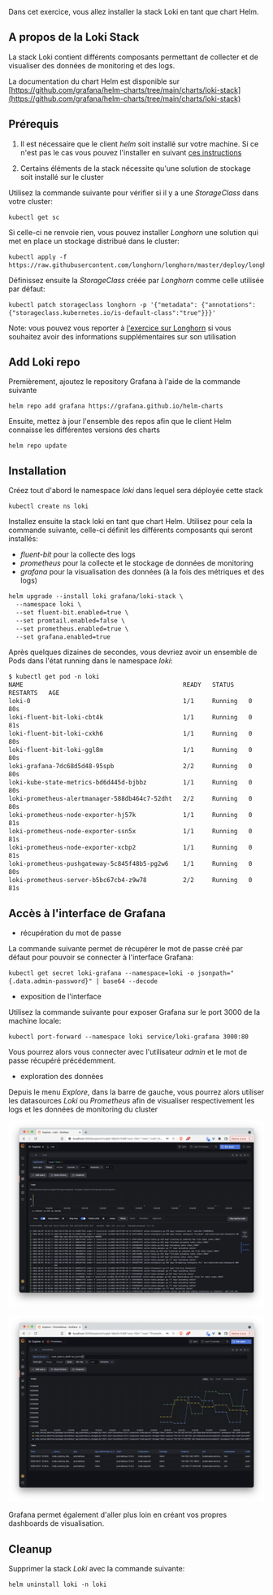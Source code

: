Dans cet exercice, vous allez installer la stack Loki en tant que chart Helm. 

## A propos de la Loki Stack

La stack Loki contient différents composants permettant de collecter et de visualiser des données de monitoring et des logs.

La documentation du chart Helm est disponible sur [https://github.com/grafana/helm-charts/tree/main/charts/loki-stack](https://github.com/grafana/helm-charts/tree/main/charts/loki-stack)

## Prérequis

1. Il est nécessaire que le client *helm* soit installé sur votre machine. Si ce n'est pas le cas vous pouvez l'installer en suivant [ces instructions](https://gitlab.com/lucj/k8s-exercices/-/blob/master/Helm/helm-client.md)

2. Certains éléments de la stack nécessite qu'une solution de stockage soit installé sur le cluster

Utilisez la commande suivante pour vérifier si il y a une *StorageClass* dans votre cluster:

```
kubectl get sc
```

Si celle-ci ne renvoie rien, vous pouvez installer *Longhorn* une solution qui met en place un stockage distribué dans le cluster:

```
kubectl apply -f https://raw.githubusercontent.com/longhorn/longhorn/master/deploy/longhorn.yaml
```

Définissez ensuite la *StorageClass* créée par *Longhorn* comme celle utilisée par défaut:

```
kubectl patch storageclass longhorn -p '{"metadata": {"annotations":{"storageclass.kubernetes.io/is-default-class":"true"}}}'
```

Note: vous pouvez vous reporter à [l'exercice sur Longhorn](https://gitlab.com/lucj/k8s-exercices/-/blob/master/Application-Stateful/longhorn.md) si vous souhaitez avoir des informations supplémentaires sur son utilisation

## Add Loki repo

Premièrement, ajoutez le repository Grafana à l'aide de la commande suivante

```
helm repo add grafana https://grafana.github.io/helm-charts
```

Ensuite, mettez à jour l'ensemble des repos afin que le client Helm connaisse les différentes versions des charts

```
helm repo update
```

## Installation

Créez tout d'abord le namespace *loki* dans lequel sera déployée cette stack

```
kubectl create ns loki
```

Installez ensuite la stack loki en tant que chart Helm. Utilisez pour cela la commande suivante, celle-ci définit les différents composants qui seront installés:

- *fluent-bit* pour la collecte des logs
- *prometheus* pour la collecte et le stockage de données de monitoring
- *grafana* pour la visualisation des données (à la fois des métriques et des logs)

```
helm upgrade --install loki grafana/loki-stack \
  --namespace loki \
  --set fluent-bit.enabled=true \
  --set promtail.enabled=false \
  --set prometheus.enabled=true \
  --set grafana.enabled=true
```

Après quelques dizaines de secondes, vous devriez avoir un ensemble de Pods dans l'état running dans le namespace *loki*:

```
$ kubectl get pod -n loki
NAME                                            READY   STATUS    RESTARTS   AGE
loki-0                                          1/1     Running   0          80s
loki-fluent-bit-loki-cbt4k                      1/1     Running   0          81s
loki-fluent-bit-loki-cxkh6                      1/1     Running   0          80s
loki-fluent-bit-loki-ggl8m                      1/1     Running   0          80s
loki-grafana-7dc68d5d48-95spb                   2/2     Running   0          80s
loki-kube-state-metrics-bd6d445d-bjbbz          1/1     Running   0          80s
loki-prometheus-alertmanager-588db464c7-52dht   2/2     Running   0          80s
loki-prometheus-node-exporter-hj57k             1/1     Running   0          81s
loki-prometheus-node-exporter-ssn5x             1/1     Running   0          81s
loki-prometheus-node-exporter-xcbp2             1/1     Running   0          81s
loki-prometheus-pushgateway-5c845f48b5-pg2w6    1/1     Running   0          80s
loki-prometheus-server-b5bc67cb4-z9w78          2/2     Running   0          81s
```

## Accès à l'interface de Grafana

- récupération du mot de passe

La commande suivante permet de récupérer le mot de passe créé par défaut pour pouvoir se connecter à l'interface Grafana:

```
kubectl get secret loki-grafana --namespace=loki -o jsonpath="{.data.admin-password}" | base64 --decode
```

- exposition de l'interface

Utilisez la commande suivante pour exposer Grafana sur le port 3000 de la machine locale:

```
kubectl port-forward --namespace loki service/loki-grafana 3000:80
```

Vous pourrez alors vous connecter avec l'utilisateur *admin* et le mot de passe récupéré précédemment.

- exploration des données

Depuis le menu *Explore*, dans la barre de gauche, vous pourrez alors utiliser les datasources *Loki* ou *Prometheus* afin de visualiser respectivement les logs et les données de monitoring du cluster

![Loki](./images/loki.png)

![Prometheus](./images/prometheus.png)

Grafana permet également d'aller plus loin en créant vos propres dashboards de visualisation.

## Cleanup

Supprimer la stack *Loki* avec la commande suivante:

```
helm uninstall loki -n loki
```